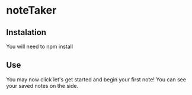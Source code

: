 # noteTaker

## Instalation
You will need to npm install

## Use
You may now click let's get started and begin your first note!
You can see your saved notes on the side.
